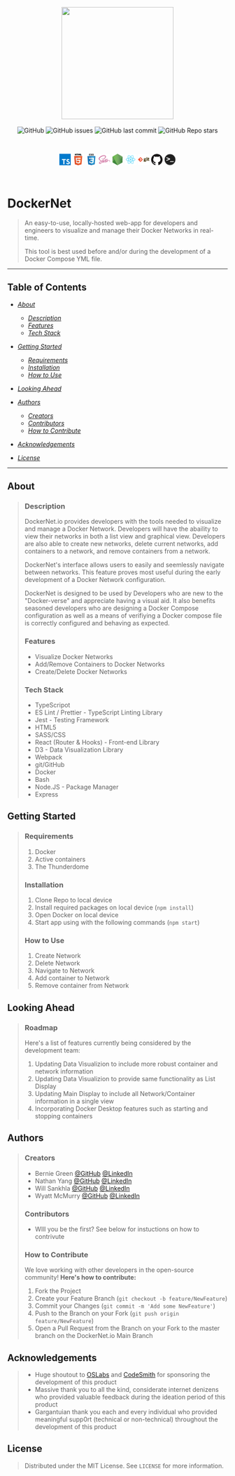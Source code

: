 <p align="center">
  <img width="256" height="256" src="https://pngimg.com/uploads/anchor/anchor_PNG11.png">
</p>

<p align="center">
  <img alt="GitHub" src="https://img.shields.io/github/license/oslabs-beta/DockerNet?color=blue">
  <img alt="GitHub issues" src="https://img.shields.io/github/issues-raw/oslabs-beta/DockerNet?color=pink">
  <img alt="GitHub last commit" src="https://img.shields.io/github/last-commit/oslabs-beta/DockerNet?color=green">
  <img alt="GitHub Repo stars" src="https://img.shields.io/github/stars/oslabs-beta/DockerNet?style=social">  
</p>
<br/>

<p align="center">
  <img align="center" alt="TypeScript" width="26px" src="https://raw.githubusercontent.com/github/explore/80688e429a7d4ef2fca1e82350fe8e3517d3494d/topics/typescript/typescript.png" />
  <img align="center" alt="HTML5" width="26px" src="https://raw.githubusercontent.com/github/explore/80688e429a7d4ef2fca1e82350fe8e3517d3494d/topics/html/html.png" />
  <img align="center" alt="CSS3" width="26px" src="https://raw.githubusercontent.com/github/explore/80688e429a7d4ef2fca1e82350fe8e3517d3494d/topics/css/css.png" />
  <img align="center" alt="Sass" width="26px" src="https://raw.githubusercontent.com/github/explore/80688e429a7d4ef2fca1e82350fe8e3517d3494d/topics/sass/sass.png" />
  <img align="center" alt="Node.js" width="26px" src="https://raw.githubusercontent.com/github/explore/80688e429a7d4ef2fca1e82350fe8e3517d3494d/topics/nodejs/nodejs.png" />
  <img align="center" alt="React" width="26px" src="https://raw.githubusercontent.com/github/explore/80688e429a7d4ef2fca1e82350fe8e3517d3494d/topics/react/react.png" />
  <img align="center" alt="Git" width="26px" src="https://raw.githubusercontent.com/github/explore/80688e429a7d4ef2fca1e82350fe8e3517d3494d/topics/git/git.png" />
  <img align="center" alt="GitHub" width="26px" src="https://raw.githubusercontent.com/github/explore/78df643247d429f6cc873026c0622819ad797942/topics/github/github.png" />
  <img align="center" alt="Terminal" width="26px" src="https://raw.githubusercontent.com/github/explore/80688e429a7d4ef2fca1e82350fe8e3517d3494d/topics/terminal/terminal.png" />
</p>

<br />

# DockerNet
> An easy-to-use, locally-hosted web-app for developers and engineers to visualize and manage their Docker Networks in real-time.  
>
> This tool is best used before and/or during the development of a Docker Compose YML file.
---
## Table of Contents
- [_About_](##about)
  - [_Description_](###description)
  - [_Features_](###features)
  - [_Tech Stack_](###tech-stack)
- [_Getting Started_](##getting-started)
  - [_Requirements_](###requirements)
  - [_Installation_](###installation)
  - [_How to Use_](###how-to-use)
- [_Looking Ahead_](##looking-ahead)
- [_Authors_](##Authors)
  - [_Creators_](###creators)
  - [_Contributors_](###contributors)
  - [_How to Contribute_](###how-to-contribute)
- [_Acknowledgements_](##acknowledgements)

- [_License_](##license)
---
## About
>### Description
>DockerNet.io provides developers with the tools needed to visualize and manage a Docker Network.  Developers will have the abaility to view their networks in both a list view and graphical view.  Developers are also able to create new networks, delete current networks, add containers to a network, and remove containers from a network.
>
>DockerNet's interface allows users to easily and seemlessly navigate between networks.  This feature proves most useful during the early development of a Docker Network configuration.  
>
>DockerNet is designed to be used by Developers who are new to the "Docker-verse" and appreciate having a visual aid.  It also benefits seasoned developers who are designing a Docker Compose configuration as well as a means of verifiying a Docker compose file is correctly configured and behaving as expected.
>
>### Features
> - Visualize Docker Networks
> - Add/Remove Containers to Docker Networks
> - Create/Delete Docker Networks
>### Tech Stack
>- TypeScripot
>- ES Lint / Prettier - TypeScript Linting Library
>- Jest - Testing Framework
>- HTML5
>- SASS/CSS
>- React (Router & Hooks) - Front-end Library
>- D3 - Data Visualization Library
>- Webpack
>- git/GitHub
>- Docker
>- Bash
>- Node.JS - Package Manager
>- Express 
## Getting Started

>### Requirements
>1. Docker 
>1. Active containers
>1. The Thunderdome 
>### Installation
>1. Clone Repo to local device
>1. Install required packages on local device (`npm install`) 
>1. Open Docker on local device 
>1. Start app using with the following commands (`npm start`)
>
>### How to Use
>1. Create Network
>1. Delete Network
>1. Navigate to Network
>1. Add container to Network
>1. Remove container from Network
## Looking Ahead
>### Roadmap
> Here's a list of features currently being considered by the development team:
>1. Updating Data Visualizion to include more robust container and network information
>1. Updating Data Visualizion to provide same functionality as List Display
>1. Updating Main Display to include all Network/Container information in a single view
>1. Incorporating Docker Desktop features such as starting and stopping containers 

## Authors
>### Creators
>- Bernie Green [@GitHub][bernie-github] [@LinkedIn][bernie-linkedin]
>- Nathan Yang [@GitHub][nathan-github] [@LinkedIn][nathan-linkedin]
>- Will Sankhla [@GitHub][will-github] [@LinkedIn][will-linkedin]
>- Wyatt McMurry [@GitHub][wyatt-github] [@LinkedIn][wyatt-linkedin]
>
>### Contributors
>- WIll you be the first? See below for instuctions on how to contrivute
>
>### How to Contribute
>We love working with other developers in the open-source community! **Here's how to contribute:**
>1. Fork the Project
>1. Create your Feature Branch (`git checkout -b feature/NewFeature`)
>1. Commit your Changes (`git commit -m 'Add some NewFeature'`)
>1. Push to the Branch on your Fork (`git push origin feature/NewFeature`)
>1. Open a Pull Request from the Branch on your Fork to the master branch on the DockerNet.io Main Branch

## Acknowledgements
>- Huge shoutout to [OSLabs][os-labs] and [CodeSmith][codesmith] for sponsoring the development of this product
>- Massive thank you to all the kind, considerate internet denizens who provided valuable feedback during the ideation period of this product
>- Gargantuian thank you each and every individual who provided meaningful supp0rt (technical or non-technical) throughout the development of this product

## License
>Distributed under the MIT License. See `LICENSE` for more information.


<!-- Links -->
[os-labs]: https://opensourcelabs.io
[codesmith]: https://codesmith.io
[bernie-github]: https://github.com/bgreen280
[bernie-linkedin]: https://www.linkedin.com/in/bernardjosephgreen/
[will-github]: https://github.com/wills77
[will-linkedin]: https://www.linkedin.com/in/willsankhla/
[nathan-github]: https://github.com/nathanmyang
[nathan-linkedin]: https://www.linkedin.com/in/nathan-yang-76a35a14a/
[wyatt-github]: https://github.com/Dubya-Mick
[wyatt-linkedin]: https://www.linkedin.com/in/wyatt-mcmurry/
